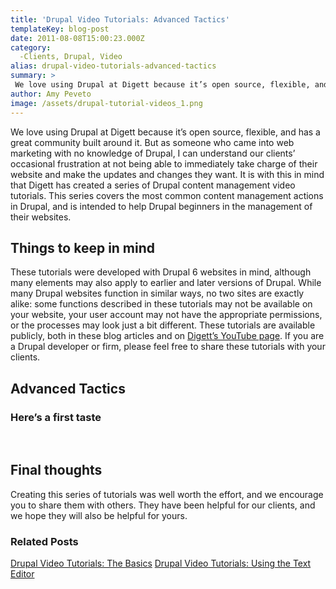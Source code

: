 ```yaml
---
title: 'Drupal Video Tutorials: Advanced Tactics'
templateKey: blog-post
date: 2011-08-08T15:00:23.000Z
category: 
  -Clients, Drupal, Video
alias: drupal-video-tutorials-advanced-tactics
summary: > 
 We love using Drupal at Digett because it’s open source, flexible, and has a great community built around it. But as someone who came into web marketing with no knowledge of Drupal, I can understand our clients’ occasional frustration at not being able to immediately take charge of their website and make the updates and changes they want.
author: Amy Peveto
image: /assets/drupal-tutorial-videos_1.png
---
```


We love using Drupal at Digett because it’s open source, flexible, and has a great community built around it. But as someone who came into web marketing with no knowledge of Drupal, I can understand our clients’ occasional frustration at not being able to immediately take charge of their website and make the updates and changes they want. It is with this in mind that Digett has created a series of Drupal content management video tutorials. This series covers the most common content management actions in Drupal, and is intended to help Drupal beginners in the management of their websites.

Things to keep in mind
----------------------

These tutorials were developed with Drupal 6 websites in mind, although many elements may also apply to earlier and later versions of Drupal. While many Drupal websites function in similar ways, no two sites are exactly alike: some functions described in these tutorials may not be available on your website, your user account may not have the appropriate permissions, or the processes may look just a bit different. These tutorials are available publicly, both in these blog articles and on [Digett’s YouTube page](https://www.youtube.com/user/digettvideo). If you are a Drupal developer or firm, please feel free to share these tutorials with your clients.

Advanced Tactics
----------------

### Here’s a first taste

 

Final thoughts
--------------

Creating this series of tutorials was well worth the effort, and we encourage you to share them with others. They have been helpful for our clients, and we hope they will also be helpful for yours.

### Related Posts

[Drupal Video Tutorials: The Basics](/insights/drupal-video-tutorials-basics) [Drupal Video Tutorials: Using the Text Editor](/insights/drupal-video-tutorials-using-text-editor)